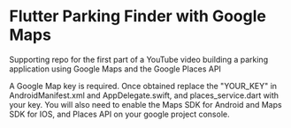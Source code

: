 # Flutter Parking Finder with Google Maps

Supporting repo for the first part of a YouTube video building a parking application using Google Maps and the Google Places API

A Google Map key is required. Once obtained replace the "YOUR_KEY" in AndroidManifest.xml and AppDelegate.swift, and places_service.dart with your key. You will also need to enable the Maps SDK for Android and Maps SDK for IOS, and Places API on your google project console.


